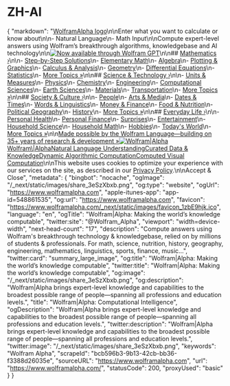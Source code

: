 # ZH-AI
{
  "markdown": "[WolframAlpha logo](https://www.wolframalpha.com/)\n\nEnter what you want to calculate or know about\n\n- Natural Language\n- Math Input\n\nCompute expert-level answers using Wolfram’s breakthrough algorithms, knowledgebase and AI technology\n\n[![Now available through Wolfram GPT](https://www.wolframalpha.com/_next/static/images/chatGPT_1ht2FAQ_.png)](https://wolfr.am/gpt)\n\n## [Mathematics ›](https://www.wolframalpha.com/examples/mathematics)\n\n- [Step-by-Step Solutions](https://www.wolframalpha.com/examples/pro-features/step-by-step-solutions)\n- [Elementary Math](https://www.wolframalpha.com/examples/mathematics/elementary-math)\n- [Algebra](https://www.wolframalpha.com/examples/mathematics/algebra)\n- [Plotting & Graphics](https://www.wolframalpha.com/examples/mathematics/plotting-and-graphics)\n- [Calculus & Analysis](https://www.wolframalpha.com/examples/mathematics/calculus-and-analysis)\n- [Geometry](https://www.wolframalpha.com/examples/mathematics/geometry)\n- [Differential Equations](https://www.wolframalpha.com/examples/mathematics/differential-equations)\n- [Statistics](https://www.wolframalpha.com/examples/mathematics/statistics)\n- [More Topics »](https://www.wolframalpha.com/examples/mathematics)\n\n## [Science & Technology ›](https://www.wolframalpha.com/examples/science-and-technology)\n\n- [Units & Measures](https://www.wolframalpha.com/examples/science-and-technology/units-and-measures)\n- [Physics](https://www.wolframalpha.com/examples/science-and-technology/physics)\n- [Chemistry](https://www.wolframalpha.com/examples/science-and-technology/chemistry)\n- [Engineering](https://www.wolframalpha.com/examples/science-and-technology/engineering)\n- [Computational Sciences](https://www.wolframalpha.com/examples/science-and-technology/computational-sciences)\n- [Earth Sciences](https://www.wolframalpha.com/examples/science-and-technology/earth-sciences)\n- [Materials](https://www.wolframalpha.com/examples/science-and-technology/materials)\n- [Transportation](https://www.wolframalpha.com/examples/science-and-technology/transportation)\n- [More Topics »](https://www.wolframalpha.com/examples/science-and-technology)\n\n## [Society & Culture ›](https://www.wolframalpha.com/examples/society-and-culture)\n\n- [People](https://www.wolframalpha.com/examples/society-and-culture/people)\n- [Arts & Media](https://www.wolframalpha.com/examples/society-and-culture/arts-and-media)\n- [Dates & Times](https://www.wolframalpha.com/examples/society-and-culture/dates-and-times)\n- [Words & Linguistics](https://www.wolframalpha.com/examples/society-and-culture/words-and-linguistics)\n- [Money & Finance](https://www.wolframalpha.com/examples/society-and-culture/money-and-finance)\n- [Food & Nutrition](https://www.wolframalpha.com/examples/society-and-culture/food-and-nutrition)\n- [Political Geography](https://www.wolframalpha.com/examples/society-and-culture/political-geography)\n- [History](https://www.wolframalpha.com/examples/society-and-culture/history)\n- [More Topics »](https://www.wolframalpha.com/examples/society-and-culture)\n\n## [Everyday Life ›](https://www.wolframalpha.com/examples/everyday-life)\n\n- [Personal Health](https://www.wolframalpha.com/examples/everyday-life/personal-health)\n- [Personal Finance](https://www.wolframalpha.com/examples/everyday-life/personal-finance)\n- [Surprises](https://www.wolframalpha.com/examples/everyday-life/surprises)\n- [Entertainment](https://www.wolframalpha.com/examples/everyday-life/entertainment)\n- [Household Science](https://www.wolframalpha.com/examples/everyday-life/household-science)\n- [Household Math](https://www.wolframalpha.com/examples/everyday-life/household-math)\n- [Hobbies](https://www.wolframalpha.com/examples/everyday-life/hobbies)\n- [Today's World](https://www.wolframalpha.com/examples/everyday-life/todays-world)\n- [More Topics »](https://www.wolframalpha.com/examples/everyday-life)\n\n[Made possible by the Wolfram Language—building on 35+ years of research & development »![Wolfram|Alpha](https://www.wolframalpha.com/_next/static/images/spikey_15JBFdMn.svg)Wolfram\\|AlphaNatural Language UnderstandingCurated Data & KnowledgeDynamic Algorithmic ComputationComputed Visual Computation](https://www.wolframalpha.com/tour)\n\nThis website uses cookies to optimize your experience with our services on the site, as described in our [Privacy Policy](https://www.wolfram.com/legal/privacy/wolfram).\n\nAccept & Close",
  "metadata": {
    "bingbot": "nocache",
    "ogImage": "/_next/static/images/share_3eSzXbxb.png",
    "og:type": "website",
    "ogUrl": "https://www.wolframalpha.com",
    "apple-itunes-app": "app-id=548861535",
    "og:url": "https://www.wolframalpha.com",
    "favicon": "https://www.wolframalpha.com/_next/static/images/favicon_1zbE9hjk.ico",
    "language": "en",
    "ogTitle": "Wolfram|Alpha: Making the world’s knowledge computable",
    "twitter:site": "@Wolfram_Alpha",
    "viewport": "width=device-width",
    "next-head-count": "17",
    "description": "Compute answers using Wolfram's breakthrough technology & knowledgebase, relied on by millions of students & professionals. For math, science, nutrition, history, geography, engineering, mathematics, linguistics, sports, finance, music…",
    "twitter:card": "summary_large_image",
    "og:title": "Wolfram|Alpha: Making the world’s knowledge computable",
    "twitter:title": "Wolfram|Alpha: Making the world’s knowledge computable",
    "og:image": "/_next/static/images/share_3eSzXbxb.png",
    "og:description": "Wolfram|Alpha brings expert-level knowledge and capabilities to the broadest possible range of people—spanning all professions and education levels.",
    "title": "Wolfram|Alpha: Computational Intelligence",
    "ogDescription": "Wolfram|Alpha brings expert-level knowledge and capabilities to the broadest possible range of people—spanning all professions and education levels.",
    "twitter:description": "Wolfram|Alpha brings expert-level knowledge and capabilities to the broadest possible range of people—spanning all professions and education levels.",
    "twitter:image": "/_next/static/images/share_3eSzXbxb.png",
    "keywords": "Wolfram Alpha",
    "scrapeId": "bcb596b3-9b13-42cb-bb36-f3388d26035e",
    "sourceURL": "https://www.wolframalpha.com",
    "url": "https://www.wolframalpha.com/",
    "statusCode": 200,
    "proxyUsed": "basic"
  }
}
